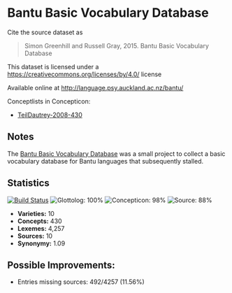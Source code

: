 # Bantu Basic Vocabulary Database

Cite the source dataset as

> Simon Greenhill and Russell Gray, 2015. Bantu Basic Vocabulary Database

This dataset is licensed under a https://creativecommons.org/licenses/by/4.0/ license

Available online at http://language.psy.auckland.ac.nz/bantu/


Conceptlists in Concepticon:
- [TeilDautrey-2008-430](https://concepticon.clld.org/contributions/TeilDautrey-2008-430)
## Notes

The [Bantu Basic Vocabulary Database](https://abvd.shh.mpg.de/bantu) was a small project to collect a basic vocabulary database for Bantu languages that subsequently stalled.



## Statistics


[![Build Status](https://travis-ci.org/lexibank/bantubvd.svg?branch=master)](https://travis-ci.org/lexibank/bantubvd)
![Glottolog: 100%](https://img.shields.io/badge/Glottolog-100%25-brightgreen.svg "Glottolog: 100%")
![Concepticon: 98%](https://img.shields.io/badge/Concepticon-98%25-green.svg "Concepticon: 98%")
![Source: 88%](https://img.shields.io/badge/Source-88%25-yellowgreen.svg "Source: 88%")

- **Varieties:** 10
- **Concepts:** 430
- **Lexemes:** 4,257
- **Sources:** 10
- **Synonymy:** 1.09

## Possible Improvements:



- Entries missing sources: 492/4257 (11.56%)